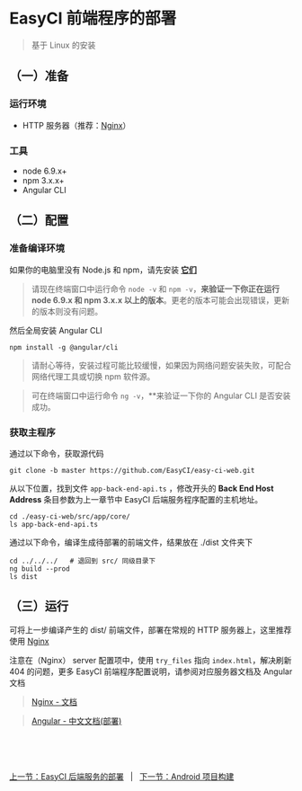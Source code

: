 # EasyCI 前端程序的部署

> 基于 Linux 的安装

## （一）准备

### 运行环境

- HTTP 服务器（推荐：[Nginx](https://nginx.org/)）

### 工具

- node 6.9.x+
- npm 3.x.x+
- Angular CLI

## （二）配置

### 准备编译环境

如果你的电脑里没有 Node.js 和 npm，请先安装 **[它们](https://nodejs.org/en/download/)**

> 请现在终端窗口中运行命令 `node -v` 和 `npm -v`，**来验证一下你正在运行 node 6.9.x 和 npm 3.x.x 以上的版本**。更老的版本可能会出现错误，更新的版本则没有问题。

然后全局安装 Angular CLI

```
npm install -g @angular/cli
```

> 请耐心等待，安装过程可能比较缓慢，如果因为网络问题安装失败，可配合网络代理工具或切换 npm 软件源。

> 可在终端窗口中运行命令 `ng -v`，**来验证一下你的 Angular CLI 是否安装成功。

### 获取主程序

通过以下命令，获取源代码

```
git clone -b master https://github.com/EasyCI/easy-ci-web.git
```

从以下位置，找到文件 `app-back-end-api.ts` ，修改开头的 **Back End Host Address** 条目参数为上一章节中 EasyCI 后端服务程序配置的主机地址。

```
cd ./easy-ci-web/src/app/core/
ls app-back-end-api.ts
```

通过以下命令，编译生成待部署的前端文件，结果放在 ./dist 文件夹下

```
cd ../../../   # 退回到 src/ 同级目录下
ng build --prod
ls dist
```

## （三）运行

可将上一步编译产生的 dist/ 前端文件，部署在常规的 HTTP 服务器上，这里推荐使用 [Nginx](https://nginx.org/)

注意在（Nginx） server 配置项中，使用 `try_files` 指向 `index.html`，解决刷新 404 的问题，更多 EasyCI 前端程序配置说明，请参阅对应服务器文档及 Angular 文档

> [Nginx - 文档](https://nginx.org/en/docs/)

> [Angular - 中文文档(部署)](https://www.angular.cn/guide/deployment)



<br/><br/><br/>

<div id="bom">
    <a href="./install_back_end.md">上一节：EasyCI 后端服务的部署</a>
    &nbsp;&nbsp;|&nbsp;&nbsp;
    <a href="./quick_android.md">下一节：Android 项目构建</a>
</div>

<link rel="stylesheet" rev="stylesheet" href="./assets/css/easy-ci.css" type="text/css"/>